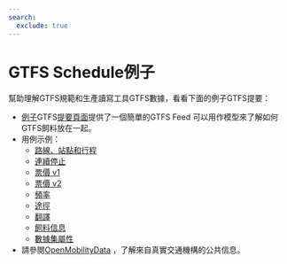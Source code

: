 ```yaml
---
search:
  exclude: true
---
```


# GTFS Schedule例子

幫助理解GTFS規範和生產讀寫工具GTFS數據，看看下面的例子GTFS提要：

- [例子](/schedule/example-feed)GTFS[提要頁面](/schedule/example-feed)提供了一個簡單的GTFS Feed 可以用作模型來了解如何GTFS飼料放在一起。
- 用例示例：
  - [路線、站點和行程](routes-stops-trips)
  - [連續停止](continuous-stops)
  - [票價 v1](fares-v1)
  - [票價 v2](fares-v2)
  - [頻率](frequencies)
  - [途徑](pathways)
  - [翻譯](translations)
  - [飼料信息](feed-info)
  - [數據集屬性](attributions)
- 請參閱[OpenMobilityData](https://openmobilitydata.org/) ，了解來自真實交通機構的公共信息。
